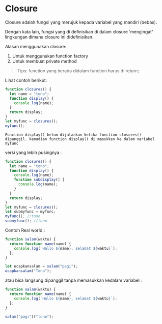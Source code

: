 # Closure

Closure adalah fungsi yang merujuk kepada variabel yang mandiri (bebas). 

Dengan kata lain, fungsi yang di definisikan di dalam closure 'mengingat' lingkungan dimana closure ini didefinisikan. 

Alasan menggunakan closure: 
1. Untuk menggunakan function factory
2. Untuk membuat private method

> Tips: function yang berada didalam function harus di return;

Lihat contoh berikut:

```js
function closures() {
  let name = "tono";
  function display() {
    console.log(name);
  }
  return display;
}
let myfunc = closures();
myfunc();
```

` Function display() belum dijalankan ketika function closures() dipanggil. kemudian function display() di masukkan ke dalam variabel myfunc `

versi yang lebih pusingnya :

```js
function closures() {
  let name = "tono";
  function display() {
    console.log(name);
    function subdisplay() {
      console.log(name);
    }
  }
  return display;
}
let myfunc = closures();
let submyfunc = myfunc;
myfunc(); //tono
submyfunc(); //tono
```

Contoh Real world :
```js
function salam(waktu) {
  return function name(name) {
    console.log(`Hallo ${name}, selamat ${waktu}`);
  };
}

let ucapkansalam = salam("pagi");
ucapkansalam("Tono");
```
atau bisa langsung dipanggil tanpa memasukkan kedalam variabel :
```js
function salam(waktu) {
  return function name(name) {
    console.log(`Hallo ${name}, selamat ${waktu}`);
  };
}

salam("pagi")("tono");
```
